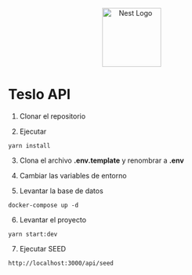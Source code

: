 <p align="center">
  <a href="http://nestjs.com/" target="blank"><img src="https://nestjs.com/img/logo-small.svg" width="120" alt="Nest Logo" /></a>
</p>

# Teslo API

1. Clonar el repositorio

2. Ejecutar
```
yarn install
```

3. Clona el archivo __.env.template__ y renombrar a __.env__

4. Cambiar las variables de entorno

5. Levantar la base de datos
```
docker-compose up -d
```


6. Levantar el proyecto
```
yarn start:dev
```

7. Ejecutar SEED
```
http://localhost:3000/api/seed
```
